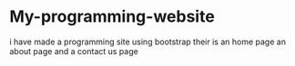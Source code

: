 # My-programming-website
i have made a programming site using bootstrap
their is an home page an about page and a contact us page
